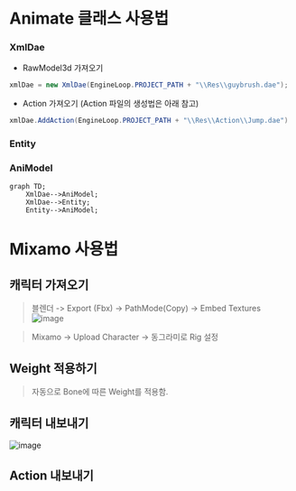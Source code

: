 # Animate 클래스 사용법
### XmlDae 
  - RawModel3d 가져오기
```c#
xmlDae = new XmlDae(EngineLoop.PROJECT_PATH + "\\Res\\guybrush.dae");
```
  - Action 가져오기 (Action 파일의 생성법은 아래 참고)
```c#
xmlDae.AddAction(EngineLoop.PROJECT_PATH + "\\Res\\Action\\Jump.dae")
```


### Entity

### AniModel
```mermaid
graph TD;
    XmlDae-->AniModel;
    XmlDae-->Entity;
    Entity-->AniModel;
```

# Mixamo 사용법
## 캐릭터 가져오기
> 블렌더 -> Export (Fbx) -> PathMode(Copy) -> Embed Textures
 ![image](https://github.com/mekjh12/RiggedModel/assets/122244587/e888029e-030c-47fd-b388-608b4438bed3)

> Mixamo -> Upload Character -> 동그라미로 Rig 설정

## Weight 적용하기
> 자동으로 Bone에 따른 Weight를 적용함.
   
## 캐릭터 내보내기
 
![image](https://github.com/mekjh12/RiggedModel/assets/122244587/13536f5d-8c09-47ac-b7bc-335b39d058d7)

## Action 내보내기
